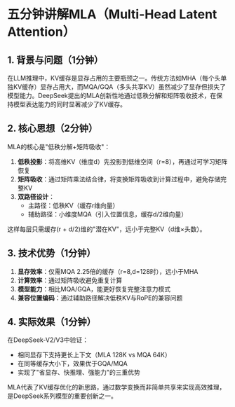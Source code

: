 # 五分钟讲解MLA（Multi-Head Latent Attention）

## 1. 背景与问题（1分钟）
在LLM推理中，KV缓存是显存占用的主要瓶颈之一。传统方法如MHA（每个头单独KV缓存）显存占用大，而MQA/GQA（多头共享KV）虽然减少了显存但损失了模型能力。DeepSeek提出的MLA创新性地通过低秩分解和矩阵吸收技术，在保持模型表达能力的同时显著减少了KV缓存。

## 2. 核心思想（2分钟）
MLA的核心是"低秩分解+矩阵吸收"：
1. **低秩投影**：将高维KV（维度d）先投影到低维空间（r=8），再通过可学习矩阵恢复
2. **矩阵吸收**：通过矩阵乘法结合律，将变换矩阵吸收到计算过程中，避免存储完整KV
3. **双路径设计**：
   - 主路径：低秩KV（缓存r维向量）
   - 辅助路径：小维度MQA（引入位置信息，缓存d/2维向量）

这样每层只需缓存(r + d/2)维的"潜在KV"，远小于完整KV（d维×头数）。

## 3. 技术优势（1分钟）
1. **显存效率**：仅需MQA 2.25倍的缓存（r=8,d=128时），远小于MHA
2. **计算效率**：通过矩阵吸收避免重复计算
3. **模型能力**：相比MQA/GQA，能更好恢复完整注意力模式
4. **兼容位置编码**：通过辅助路径解决低秩KV与RoPE的兼容问题

## 4. 实际效果（1分钟）
在DeepSeek-V2/V3中验证：
- 相同显存下支持更长上下文（MLA 128K vs MQA 64K）
- 在同等缓存大小下，效果优于GQA/MQA
- 实现了"省显存、快推理、强能力"的三重优势

MLA代表了KV缓存优化的新思路，通过数学变换而非简单共享来实现高效推理，是DeepSeek系列模型的重要创新之一。